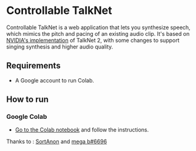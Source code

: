 # Controllable TalkNet 
Controllable TalkNet is a web application that lets you synthesize speech, 
which mimics the pitch and pacing of an existing audio clip. It's based on [NVIDIA's implementation](https://github.com/NVIDIA/NeMo)
of TalkNet 2, with some changes to support singing synthesis and higher audio quality.

## Requirements
* A Google account to run Colab.

## How to run
### Google Colab
* [Go to the Colab notebook](https://colab.research.google.com/github/justinjohn0306/ControllableTalkNet-CPU/blob/main/ControllableTalkNet(CPU).ipynb) and follow the instructions.


Thanks to : [SortAnon](https://github.com/SortAnon) and [mega b#6696](https://github.com/johnpaulbin)
